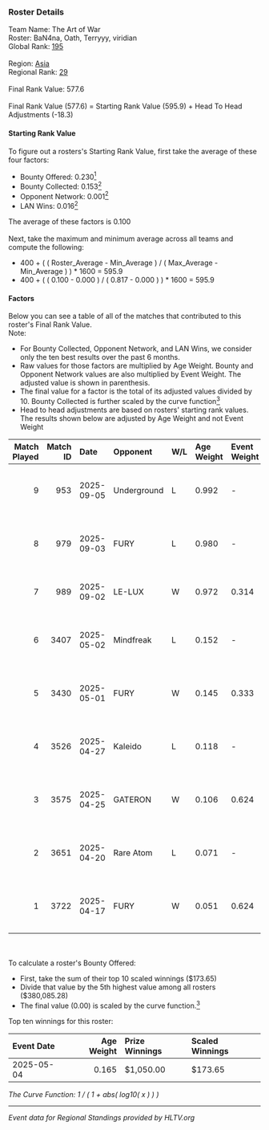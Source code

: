 ### Roster Details<br />
Team Name: The Art of War<br />
Roster: BaN4na, Oath, Terryyy, viridian<br />
Global Rank: [195](../../standings_global_2025_10_06.md)<br />
<br />
Region: [Asia]( ../../standings_asia_2025_10_06.md)<br />
Regional Rank: [29]( ../../standings_asia_2025_10_06.md)<br />
<br />
Final Rank Value:  577.6<br />
<br />
Final Rank Value (577.6) = Starting Rank Value (595.9) + Head To Head Adjustments (-18.3)<br />

#### Starting Rank Value<br />
To figure out a rosters's Starting Rank Value, first take the average of these four factors:<br />
- Bounty Offered: 0.230[<sup>1</sup>](#table2)
- Bounty Collected: 0.153[<sup>2</sup>](#table1)
- Opponent Network: 0.001[<sup>2</sup>](#table1)
- LAN Wins: 0.016[<sup>2</sup>](#table1)

The average of these factors is 0.100<br />
<br />
Next, take the maximum and minimum average across all teams and compute the following:<br />
- 400 + ( ( Roster_Average - Min_Average ) / ( Max_Average - Min_Average ) ) * 1600 = 595.9
- 400 + ( ( 0.100 - 0.000 ) / ( 0.817 - 0.000 ) ) * 1600 = 595.9


#### Factors<br />
Below you can see a table of all of the matches that contributed to this roster's Final Rank Value.<br />
Note:<br />

- For Bounty Collected, Opponent Network, and LAN Wins, we consider only the ten best results over the past 6 months.
- Raw values for those factors are multiplied by Age Weight. Bounty and Opponent Network values are also multiplied by Event Weight. The adjusted value is shown in parenthesis.
- The final value for a factor is the total of its adjusted values divided by 10. Bounty Collected is further scaled by the curve function[<sup>3</sup>](#curveFunction)
- Head to head adjustments are based on rosters' starting rank values. The results shown below are adjusted by Age Weight and not Event Weight
<span id="table1"></span><br />


| Match Played | Match ID | Date       | Opponent    | W/L | Age Weight | Event Weight | Bounty Collected | Opponent Network | LAN Wins  | H2H Adj. | Roster                                       |
| -: | -: | :- | :- | :- | :- | :- | :- | :- | :- | -: | :- |
|            9 |      953 | 2025-09-05 | Underground | L   | 0.992      | -            | -                | -                | -         |   -13.13 | BaN4na, bogeymanh, Oath, sunshinez, viridian |
|            8 |      979 | 2025-09-03 | FURY        | L   | 0.980      | -            | -                | -                | -         |   -13.43 | BaN4na, bogeymanh, Oath, sunshinez, viridian |
|            7 |      989 | 2025-09-02 | LE-LUX      | W   | 0.972      | 0.314        | 0.000 (0.000)    | 0.000 (0.000)    | 0 (0.000) |     6.75 | BaN4na, bogeymanh, Oath, val, viridian       |
|            6 |     3407 | 2025-05-02 | Mindfreak   | L   | 0.152      | -            | -                | -                | -         |    -2.33 | BaN4na, Oath, sunshinez, Terryyy, viridian   |
|            5 |     3430 | 2025-05-01 | FURY        | W   | 0.145      | 0.333        | 0.000 (0.000)    | 0.106 (0.005)    | 0 (0.000) |     2.42 | BaN4na, Oath, sunshinez, Terryyy, viridian   |
|            4 |     3526 | 2025-04-27 | Kaleido     | L   | 0.118      | -            | -                | -                | -         |    -0.21 | BaN4na, Freeman, Oath, Terryyy, viridian     |
|            3 |     3575 | 2025-04-25 | GATERON     | W   | 0.106      | 0.624        | 0.000 (0.000)    | 0.003 (0.000)    | 1 (0.106) |     0.85 | BaN4na, Freeman, Oath, Terryyy, viridian     |
|            2 |     3651 | 2025-04-20 | Rare Atom   | L   | 0.071      | -            | -                | -                | -         |    -0.10 | BaN4na, Freeman, Oath, Terryyy, viridian     |
|            1 |     3722 | 2025-04-17 | FURY        | W   | 0.051      | 0.624        | 0.000 (0.000)    | 0.106 (0.003)    | 1 (0.051) |     0.86 | BaN4na, Freeman, Oath, Terryyy, viridian     |

<br />
<span id="table2"></span><br />
To calculate a roster's Bounty Offered:<br />

- First, take the sum of their top 10 scaled winnings ($173.65)
- Divide that value by the 5th highest value among all rosters ($380,085.28)
- The final value (0.00) is scaled by the curve function.[<sup>3</sup>](#curveFunction)

Top ten winnings for this roster:<br />

| Event Date | Age Weight | Prize Winnings | Scaled Winnings |
| :- | -: | :- | :- |
| 2025-05-04 |      0.165 | $1,050.00      | $173.65         |


<span id="curveFunction"></span>_The Curve Function: 1 / ( 1 + abs( log10( x ) ) )_<br />

---
_Event data for Regional Standings provided by HLTV.org_<br />
